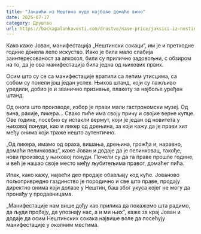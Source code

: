 ```yaml
---
title: "Јакшићи из Нештина нуде најбоље домаће вино"
date: 2025-07-17
category: Друштво
url: https://backapalankavesti.com/drustvo/nase-price/jaksici-iz-nestina-nude-najbolje-domace-vino/
---
```


Како каже Јован, манифестација „Нештински сокаци“, им је и претходне године донела лепо искуство. Иако је била мало слабија заинтересованост за алкохол, били су прилично задовољни, с обзиром на то, да је ова манифестација била једна од њихових првих.

Осим што су се са манифестације вратили са лепим утисцима, са собом су понели још један успех. Њихов штанд, који су пажљиво уредили, добио је и званично признање, плакету за најбоље уређен штанд.

Од онога што производе, избор је прави мали гастрономски музеј. Од вина, ракије, ликера… Свако пиће има своју причу и својие верне купце. Ове године, посебно су истакли вермут, који је један од новитета у њиховој понуди, као и ликер од дрењина, за који кажу да је прави хит међу онима који траже нешто аутентично.

„Од ликера, имамо од ораха, вишања, дрењина, грожђа и, наравно, домаћи пелинковац“, каже Јован и додаје да је пелинковац, такође, нови производ у њиховој понуди. Почели су да га праве прошле године, и већ је нашао своје место међу љубитељима правог, домаћег пића.

Ипак, како кажу, највећи део продаје обављају код куће. Јованово пољопривредно газдинство је породично и све што праве, продају директно онима који долазе у Нештин, баш због укуса којег не могу да пронађу у продавницама.

„Манифестације нам више дођу као прилика да покажемо шта радимо, да људи пробају, да упознају нас, а и ми њих“, каже за крај Јован и додаје да осим Нештинских сокака највише воле да посећују манифестације у околним местима.
